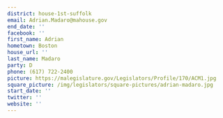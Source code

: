 ```yaml
---
district: house-1st-suffolk
email: Adrian.Madaro@mahouse.gov
end_date: ''
facebook: ''
first_name: Adrian
hometown: Boston
house_url: ''
last_name: Madaro
party: D
phone: (617) 722-2400
picture: https://malegislature.gov/Legislators/Profile/170/ACM1.jpg
square_picture: /img/legislators/square-pictures/adrian-madaro.jpg
start_date: ''
twitter: ''
website: ''
---
```

